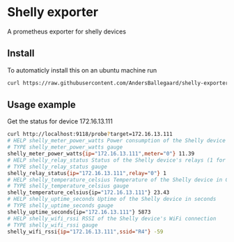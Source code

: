 # Shelly exporter
A prometheus exporter for shelly devices

## Install
To automaticly install this on an ubuntu machine run
```bash
curl https://raw.githubusercontent.com/AndersBallegaard/shelly-exporter/refs/heads/main/install.sh | sudo bash -
```

## Usage example
Get the status for device 172.16.13.111
```bash
curl http://localhost:9118/probe?target=172.16.13.111
# HELP shelly_meter_power_watts Power consumption of the Shelly device's meters in watts
# TYPE shelly_meter_power_watts gauge
shelly_meter_power_watts{ip="172.16.13.111",meter="0"} 11.39
# HELP shelly_relay_status Status of the Shelly device's relays (1 for on, 0 for off)
# TYPE shelly_relay_status gauge
shelly_relay_status{ip="172.16.13.111",relay="0"} 1
# HELP shelly_temperature_celsius Temperature of the Shelly device in Celsius
# TYPE shelly_temperature_celsius gauge
shelly_temperature_celsius{ip="172.16.13.111"} 23.43
# HELP shelly_uptime_seconds Uptime of the Shelly device in seconds
# TYPE shelly_uptime_seconds gauge
shelly_uptime_seconds{ip="172.16.13.111"} 5873
# HELP shelly_wifi_rssi RSSI of the Shelly device's WiFi connection
# TYPE shelly_wifi_rssi gauge
shelly_wifi_rssi{ip="172.16.13.111",ssid="R4"} -59
```